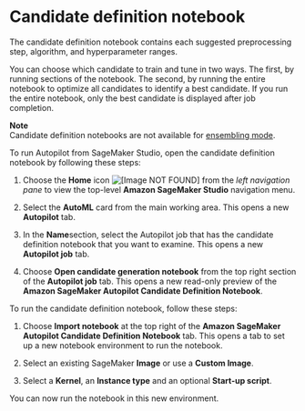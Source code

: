 # Candidate definition notebook<a name="autopilot-candidate-generation-notebook"></a>

The candidate definition notebook contains each suggested preprocessing step, algorithm, and hyperparameter ranges\. 

You can choose which candidate to train and tune in two ways\. The first, by running sections of the notebook\. The second, by running the entire notebook to optimize all candidates to identify a best candidate\. If you run the entire notebook, only the best candidate is displayed after job completion\. 

**Note**  
Candidate definition notebooks are not available for [ensembling mode](https://docs.aws.amazon.com/sagemaker/latest/dg/autopilot-model-support-validation.html#autopilot-candidate-generation-notebook.html)\.

To run Autopilot from SageMaker Studio, open the candidate definition notebook by following these steps:

1. Choose the **Home** icon ![\[Image NOT FOUND\]](http://docs.aws.amazon.com/sagemaker/latest/dg/images/studio/icons/house.png) from the *left navigation pane* to view the top\-level **Amazon SageMaker Studio** navigation menu\.

1. Select the **AutoML** card from the main working area\. This opens a new **Autopilot** tab\.

1. In the **Name**section, select the Autopilot job that has the candidate definition notebook that you want to examine\. This opens a new **Autopilot job** tab\.

1. Choose **Open candidate generation notebook** from the top right section of the **Autopilot job** tab\. This opens a new read\-only preview of the **Amazon SageMaker Autopilot Candidate Definition Notebook**\.

To run the candidate definition notebook, follow these steps:

1. Choose **Import notebook** at the top right of the **Amazon SageMaker Autopilot Candidate Definition Notebook** tab\. This opens a tab to set up a new notebook environment to run the notebook\.

1. Select an existing SageMaker **Image** or use a **Custom Image**\. 

1. Select a **Kernel**, an **Instance type** and an optional **Start\-up script**\.

You can now run the notebook in this new environment\.